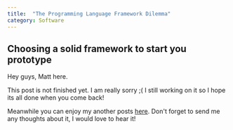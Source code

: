 ```yaml
---
title:  "The Programming Language Framework Dilemma"
category: Software
---
```


## Choosing a solid framework to start you prototype

Hey guys, Matt here.

This post is not finished yet. I am really sorry ;( 
I still working on it so I hope its all done when you come back!

Meanwhile you can enjoy my another posts [here](/index.html). Don't forget to send me any thoughts about it, I would love to hear it!

